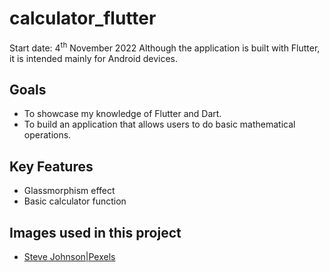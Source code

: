 # calculator_flutter

Start date: 4<sup>th</sup> November 2022
Although the application is built with Flutter, it is intended mainly for Android devices. 

## Goals
- To showcase my knowledge of Flutter and Dart.
- To build an application that allows users to do basic mathematical operations.

## Key Features
- Glassmorphism effect
- Basic calculator function

## Images used in this project
- [Steve Johnson|Pexels](https://www.pexels.com/photo/orange-red-and-green-abstract-painting-1585325/)
